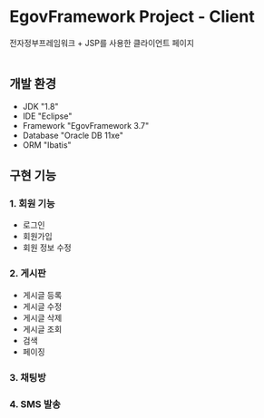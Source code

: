 # EgovFramework Project - Client
전자정부프레임워크 + JSP를 사용한 클라이언트 페이지
<br/>
<br/>

## 개발 환경
 - JDK "1.8"
 - IDE "Eclipse"
 - Framework "EgovFramework 3.7"
 - Database "Oracle DB 11xe"
 - ORM "Ibatis"

## 구현 기능
### 1. 회원 기능
 - 로그인
 - 회원가입
 - 회원 정보 수정

### 2. 게시판
 - 게시글 등록
 - 게시글 수정
 - 게시글 삭제
 - 게시글 조회
 - 검색
 - 페이징

### 3. 채팅방

### 4. SMS 발송
